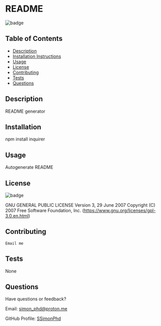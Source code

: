 # README

![badge](https://img.shields.io/badge/License-GNU-blue)

## Table of Contents

- [Description](#description)
- [Installation Instructions](#installation)
- [Usage](#usage)
- [License](#license)
- [Contributing](#contribute)
- [Tests](#tests)
- [Questions](#questions)

## Description

  README generator

## Installation

  npm install inquirer

## Usage

  Autogenerate README

## License

  ![badge](https://img.shields.io/badge/License-GNU-blue)

  GNU GENERAL PUBLIC LICENSE Version 3, 29 June 2007
		Copyright (C) 2007 Free Software Foundation, Inc. (https://www.gnu.org/licenses/gpl-3.0.en.html)

## Contributing

	Email me

## Tests

  None

## Questions

  Have questions or feedback?

  Email: simon_phd@proton.me

  GitHub Profile: [SSimonPhd](https://github.com/SSimonPhd/)